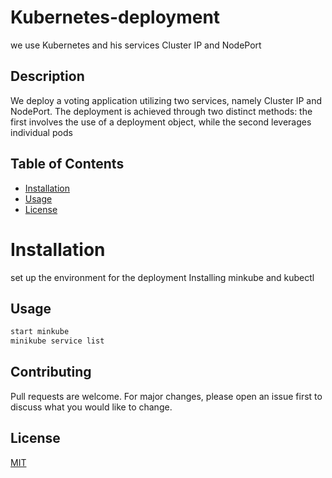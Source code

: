 
# Kubernetes-deployment

we use Kubernetes and his services Cluster IP  and NodePort


## Description
We deploy a voting application utilizing two services, namely Cluster IP and NodePort. The deployment is achieved through two distinct methods: the first involves the use of a deployment object, while the second leverages individual pods
## Table of Contents 
- [Installation](#installation)
- [Usage](#usage)
- [License](#license)
 # Installation
set up the environment for the deployment
Installing minkube and kubectl


## Usage

```bash
start minkube
minikube service list 

```
    


## Contributing

Pull requests are welcome. For major changes, please open an issue first
to discuss what you would like to change.


## License

[MIT](https://choosealicense.com/licenses/mit/)
